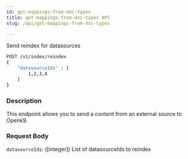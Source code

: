 ```yaml
---
id: get-mappings-from-doc-types
title: get-mappings-from-doc-types API
slug: /api/get-mappings-from-doc-types

---
```


Send reindex for datasources

```bash
POST /v1/index/reindex
{
	"datasourceIds" : [
		1,2,3,4
	]
}
```

### Description

This endpoint allows you to send a content from an external source to Openk9.

### Request Body

`datasourceIds`: ([integer]) List of datasourceIds to reindex

